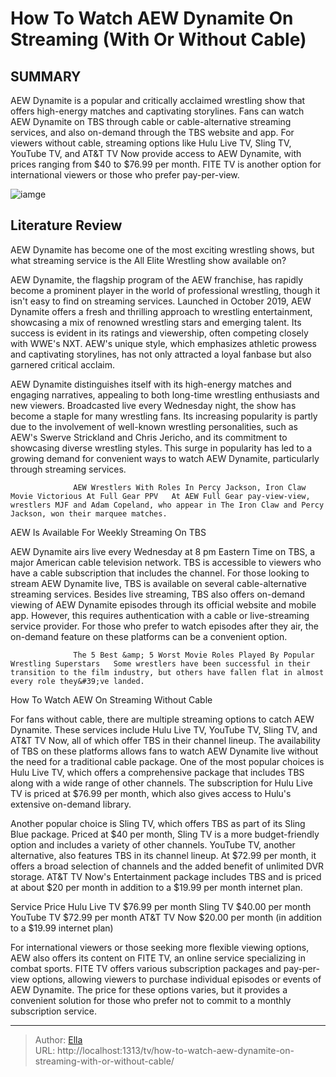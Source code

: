 # How To Watch AEW Dynamite On Streaming (With Or Without Cable)


## SUMMARY 



  AEW Dynamite is a popular and critically acclaimed wrestling show that offers high-energy matches and captivating storylines.   Fans can watch AEW Dynamite on TBS through cable or cable-alternative streaming services, and also on-demand through the TBS website and app.   For viewers without cable, streaming options like Hulu Live TV, Sling TV, YouTube TV, and AT&amp;T TV Now provide access to AEW Dynamite, with prices ranging from $40 to $76.99 per month. FITE TV is another option for international viewers or those who prefer pay-per-view.  

![iamge](https://static1.srcdn.com/wordpress/wp-content/uploads/2023/01/takeshita1.jpg)

## Literature Review
AEW Dynamite has become one of the most exciting wrestling shows, but what streaming service is the All Elite Wrestling show available on?




AEW Dynamite, the flagship program of the AEW franchise, has rapidly become a prominent player in the world of professional wrestling, though it isn&#39;t easy to find on streaming services. Launched in October 2019, AEW Dynamite offers a fresh and thrilling approach to wrestling entertainment, showcasing a mix of renowned wrestling stars and emerging talent. Its success is evident in its ratings and viewership, often competing closely with WWE&#39;s NXT. AEW&#39;s unique style, which emphasizes athletic prowess and captivating storylines, has not only attracted a loyal fanbase but also garnered critical acclaim.




AEW Dynamite distinguishes itself with its high-energy matches and engaging narratives, appealing to both long-time wrestling enthusiasts and new viewers. Broadcasted live every Wednesday night, the show has become a staple for many wrestling fans. Its increasing popularity is partly due to the involvement of well-known wrestling personalities, such as AEW&#39;s Swerve Strickland and Chris Jericho, and its commitment to showcasing diverse wrestling styles. This surge in popularity has led to a growing demand for convenient ways to watch AEW Dynamite, particularly through streaming services.

                  AEW Wrestlers With Roles In Percy Jackson, Iron Claw Movie Victorious At Full Gear PPV   At AEW Full Gear pay-view-view, wrestlers MJF and Adam Copeland, who appear in The Iron Claw and Percy Jackson, won their marquee matches.    


 AEW Is Available For Weekly Streaming On TBS 
          




AEW Dynamite airs live every Wednesday at 8 pm Eastern Time on TBS, a major American cable television network. TBS is accessible to viewers who have a cable subscription that includes the channel. For those looking to stream AEW Dynamite live, TBS is available on several cable-alternative streaming services. Besides live streaming, TBS also offers on-demand viewing of AEW Dynamite episodes through its official website and mobile app. However, this requires authentication with a cable or live-streaming service provider. For those who prefer to watch episodes after they air, the on-demand feature on these platforms can be a convenient option.

                  The 5 Best &amp; 5 Worst Movie Roles Played By Popular Wrestling Superstars   Some wrestlers have been successful in their transition to the film industry, but others have fallen flat in almost every role they&#39;ve landed.    



 How To Watch AEW On Streaming Without Cable 
          




For fans without cable, there are multiple streaming options to catch AEW Dynamite. These services include Hulu Live TV, YouTube TV, Sling TV, and AT&amp;T TV Now, all of which offer TBS in their channel lineup. The availability of TBS on these platforms allows fans to watch AEW Dynamite live without the need for a traditional cable package. One of the most popular choices is Hulu Live TV, which offers a comprehensive package that includes TBS along with a wide range of other channels. The subscription for Hulu Live TV is priced at $76.99 per month, which also gives access to Hulu&#39;s extensive on-demand library.

Another popular choice is Sling TV, which offers TBS as part of its Sling Blue package. Priced at $40 per month, Sling TV is a more budget-friendly option and includes a variety of other channels. YouTube TV, another alternative, also features TBS in its channel lineup. At $72.99 per month, it offers a broad selection of channels and the added benefit of unlimited DVR storage. AT&amp;T TV Now&#39;s Entertainment package includes TBS and is priced at about $20 per month in addition to a $19.99 per month internet plan.




 Service  Price   Hulu Live TV  $76.99 per month   Sling TV  $40.00 per month   YouTube TV  $72.99 per month   AT&amp;T TV Now  $20.00 per month (in addition to a $19.99 internet plan)   



For international viewers or those seeking more flexible viewing options, AEW also offers its content on FITE TV, an online service specializing in combat sports. FITE TV offers various subscription packages and pay-per-view options, allowing viewers to purchase individual episodes or events of AEW Dynamite. The price for these options varies, but it provides a convenient solution for those who prefer not to commit to a monthly subscription service.



---

> Author: [Ella](https://instagram.hk.cn/)  
> URL: http://localhost:1313/tv/how-to-watch-aew-dynamite-on-streaming-with-or-without-cable/  

